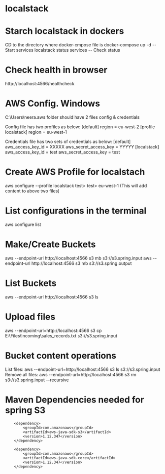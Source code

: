 # localstack

# Starch localstack in dockers
CD to the directory where docker-cmpose file is
docker-compose up -d        -- Start services
localstack status services  -- Check status


# Check health in browser
http://localhost:4566/healthcheck

# AWS Config. Windows
C:\Users\neera\.aws folder should have 2 files config & credentials

Config file has two profiles as below:
[default]
region = eu-west-2
[profile localstack]
region = eu-west-1

Credentials file has two sets of credentials as below:
[default]
aws_access_key_id = XXXXX
aws_secret_access_key = YYYYY
[localstack]
aws_access_key_id = test
aws_secret_access_key = test

# Create AWS Profile for localstach
aws configure --profile localstack
test> test> eu-west-1 (This will add content to above two files)

# List configurations in the terminal
aws configure list

# Make/Create Buckets
aws  --endpoint-url http://localhost:4566 s3 mb s3://s3.spring.input
aws  --endpoint-url http://localhost:4566 s3 mb s3://s3.spring.output

# List Buckets
aws  --endpoint-url http://localhost:4566 s3 ls

# Upload files
aws --endpoint-url=http://localhost:4566 s3 cp E:\Files\Incoming\sales_records.txt  s3://s3.spring.input

# Bucket content operations
List files: aws --endpoint-url=http://localhost:4566 s3 ls  s3://s3.spring.input
Remove all files:  aws --endpoint-url=http://localhost:4566 s3 rm  s3://s3.spring.input --recursive

# Maven Dependencies needed for spring S3

        <dependency>
			<groupId>com.amazonaws</groupId>
			<artifactId>aws-java-sdk-s3</artifactId>
			<version>1.12.347</version>
		</dependency>

		<dependency>
			<groupId>com.amazonaws</groupId>
			<artifactId>aws-java-sdk-core</artifactId>
			<version>1.12.347</version>
		</dependency>





